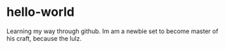 # hello-world
Learning my way through github.
Im am a newbie set to become master of his craft,
because the lulz.
